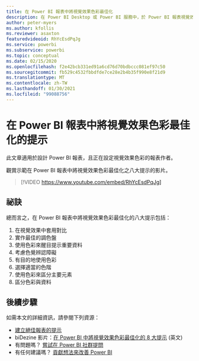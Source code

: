 ```yaml
---
title: 在 Power BI 報表中將視覺效果色彩最佳化
description: 在 Power BI Desktop 或 Power BI 服務中，於 Power BI 報表視覺效果中將視覺效果色彩最佳化的八個提示。
author: peter-myers
ms.author: kfollis
ms.reviewer: asaxton
featuredvideoid: RhYcEsdPqJg
ms.service: powerbi
ms.subservice: powerbi
ms.topic: conceptual
ms.date: 02/15/2020
ms.openlocfilehash: f2e42bcb331ed91a6cd76d70bdbccc081ef97c50
ms.sourcegitcommit: fb529c4532fbbdfde7ce28e2b4b35f990e8f21d9
ms.translationtype: MT
ms.contentlocale: zh-TW
ms.lasthandoff: 01/30/2021
ms.locfileid: "99088756"
---
```

# <a name="tips-to-optimize-visual-colors-in-power-bi-reports"></a>在 Power BI 報表中將視覺效果色彩最佳化的提示

此文章適用於設計 Power BI 報表，且正在設定視覺效果色彩的報表作者。

觀賞示範在 Power BI 報表中將視覺效果色彩最佳化之八大提示的影片。

> [!VIDEO https://www.youtube.com/embed/RhYcEsdPqJg]

## <a name="tips"></a>祕訣

總而言之，在 Power BI 報表中將視覺效果色彩最佳化的八大提示包括：

1. 在視覺效果中套用對比
1. 實作最佳的調色盤
1. 使用色彩來醒目提示重要資料
1. 考慮色覺辨認障礙
1. 有目的地使用色彩
1. 選擇適當的色階
1. 使用色彩來區分主要元素
1. 區分色彩與資料

## <a name="next-steps"></a>後續步驟

如需本文的詳細資訊，請參閱下列資源：

- [建立絕佳報表的提示](../create-reports/desktop-tips-and-tricks-for-creating-reports.md)
- biDezine 影片：[在 Power BI 中將視覺效果色彩最佳化的 8 大提示](https://www.youtube.com/watch?v=RhYcEsdPqJg) \(英文\)
- 有問題嗎？ [嘗試在 Power BI 社群提問](https://community.powerbi.com/)
- 有任何建議嗎？ [貢獻想法來改善 Power BI](https://ideas.powerbi.com)

